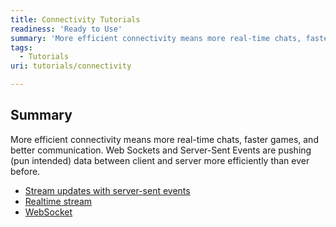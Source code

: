 ```yaml
---
title: Connectivity Tutorials
readiness: 'Ready to Use'
summary: 'More efficient connectivity means more real-time chats, faster games, and better communication. Web Sockets and Server-Sent Events are pushing (pun intended) data between client and server more efficiently than ever before.'
tags:
  - Tutorials
uri: tutorials/connectivity

---
```

## <span>Summary</span>

More efficient connectivity means more real-time chats, faster games, and better communication. Web Sockets and Server-Sent Events are pushing (pun intended) data between client and server more efficiently than ever before.

-   [Stream updates with server-sent events](/tutorials/eventsource_basics)
-   [Realtime stream](/tutorials/realtime_stream)
-   [WebSocket](/tutorials/websockets_basics)

